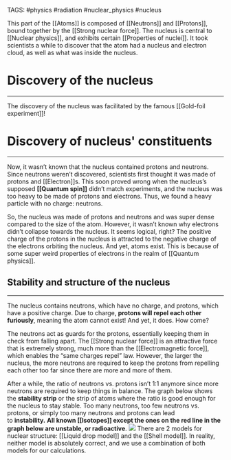 TAGS: #physics #radiation #nuclear_physics #nucleus 

This part of the [[Atoms]] is composed of [[Neutrons]] and [[Protons]], bound together by the [[Strong nuclear force]]. The nucleus is central to [[Nuclear physics]], and exhibits certain [[Properties of nuclei]]. It took scientists a while to discover that the atom had a nucleus and electron cloud, as well as what was inside the nucleus.

# Discovery of the nucleus
------
The discovery of the nucleus was facilitated by the famous [[Gold-foil experiment]]! 

# Discovery of nucleus' constituents
------
Now, it wasn’t known that the nucleus contained protons and neutrons. Since neutrons weren’t discovered, scientists first thought it was made of protons and [[Electron]]s. This soon proved wrong when the nucleus’s supposed **[[Quantum spin]]** didn’t match experiments, and the nucleus was too heavy to be made of protons and electrons. Thus, we found a heavy particle with no charge: neutrons.

So, the nucleus was made of protons and neutrons and was super dense compared to the size of the atom. However, it wasn’t known why electrons didn’t collapse towards the nucleus. It seems logical, right? The positive charge of the protons in the nucleus is attracted to the negative charge of the electrons orbiting the nucleus. And yet, atoms exist. This is because of some super weird properties of electrons in the realm of [[Quantum physics]]. 

## Stability and structure of the nucleus
------
The nucleus contains neutrons, which have no charge, and protons, which have a positive charge. Due to charge, **protons will repel each other furiously**, meaning the atom cannot exist! And yet, it does. How come?

The neutrons act as guards for the protons, essentially keeping them in check from falling apart. The [[Strong nuclear force]] is an attractive force that is extremely strong, much more than the [[Electromagnetic force]], which enables the “same charges repel” law. However, the larger the nucleus, the more neutrons are required to keep the protons from repelling each other too far since there are more and more of them.

After a while, the ratio of neutrons vs. protons isn’t 1:1 anymore since more neutrons are required to keep things in balance. The graph below shows the **stability strip** or the strip of atoms where the ratio is good enough for the nucleus to stay stable. Too many neutrons, too few neutrons vs. protons, or simply too many neutrons and protons can lead to **instability.** **All known [[Isotopes]] except the ones on the red line in the graph below are unstable, or radioactive**. 
![](https://miro.medium.com/v2/resize:fit:1400/1*tVEb3rxFzQu5NkuPEZTYow.jpeg)
There are 2 models for nuclear structure: [[Liquid drop model]] and the [[Shell model]]. In reality, neither model is absolutely correct, and we use a combination of both models for our calculations.
